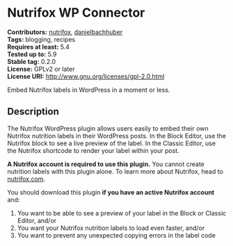 # Nutrifox WP Connector #
**Contributors:** [nutrifox](https://profiles.wordpress.org/nutrifox), [danielbachhuber](https://profiles.wordpress.org/danielbachhuber)  
**Tags:** blogging, recipes  
**Requires at least:** 5.4  
**Tested up to:** 5.9  
**Stable tag:** 0.2.0  
**License:** GPLv2 or later  
**License URI:** http://www.gnu.org/licenses/gpl-2.0.html  

Embed Nutrifox labels in WordPress in a moment or less.

## Description ##

The Nutrifox WordPress plugin allows users easily to embed their own Nutrifox nutrition labels in their WordPress posts. In the Block Editor, use the Nutrifox block to see a live preview of the label. In the Classic Editor, use the Nutrifox shortcode to render your label within your post.

**A Nutrifox account is required to use this plugin.** You cannot create nutrition labels with this plugin alone. To learn more about Nutrifox, head to [nutrifox.com](https://www.nutrifox.com).

You should download this plugin **if you have an active Nutrifox account** and:

1. You want to be able to see a preview of your label in the Block or Classic Editor, and/or
2. You want your Nutrifox nutrition labels to load even faster, and/or
3. You want to prevent any unexpected copying errors in the label code <script> tag

### The information your readers want ###

Nutrifox helps you give your readers the nutrition information they want to see. A comprehensive food database and fine-grain control of ingredients and label display gives your content an extra layer of authority.

The Nutrifox WordPress plugin makes it easy to share this information with readers and see a preview of the label before you press publish.

### Flexible integration ###

Paste the URL for your Nutrifox label into the Nutrifox block in the WordPress Block Editor. Below the block, you'll see a live preview of the label.

If a Nutrifox embed code is placed in the text tab in the Classic Editor, it will be replaced with a Nutrifox shortcode in both the visual and text views.

## Installation ##

The Nutrifox plugin can be installed much like any other WordPress plugin.

1. Upload the plugin ZIP archive file via "Plugins" -> "Add New" in the WordPress admin, or extract the files and upload them via FTP.
2. Activate the Nutrifox plugin through the "Plugins" list in the WordPress admin.

With Nutrifox, there aren't any confusing settings to configure or customizations you need to worry about. You can now share your nutrition labels with the world!

## Changelog ##

### 0.2.0 (October 25, 2019) ###
* Adds a Nutrifox block for the Block Editor [[#22](https://github.com/pinchofyum/nutrifox-plugin/pull/22)].
* To keep the Nutrifox plugin up to date, includes support for the [GitHub Updater WordPress plugin](https://github.com/afragen/github-updater) [[#21](https://github.com/pinchofyum/nutrifox-plugin/pull/21)].
* Switches to an `<iframe>` embed for better loading performance [[#19](https://github.com/pinchofyum/nutrifox-plugin/pull/19)].

### 0.1.0 (May 3, 2017) ###
* Initial release.
